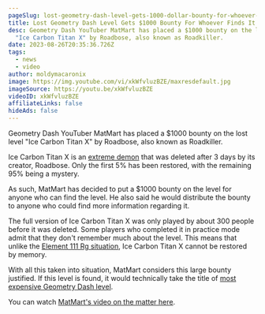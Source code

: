 ```yaml
---
pageSlug: lost-geometry-dash-level-gets-1000-dollar-bounty-for-whoever-finds-it
title: Lost Geometry Dash Level Gets $1000 Bounty For Whoever Finds It
desc: Geometry Dash YouTuber MatMart has placed a $1000 bounty on the lost level
  "Ice Carbon Titan X" by Roadbose, also known as Roadkiller.
date: 2023-08-26T20:35:36.726Z
tags:
  - news
  - video
author: moldymacaronix
image: https://img.youtube.com/vi/xkWfvluzBZE/maxresdefault.jpg
imageSource: https://youtu.be/xkWfvluzBZE
videoID: xkWfvluzBZE
affiliateLinks: false
hideAds: false
---
```

Geometry Dash YouTuber MatMart has placed a $1000 bounty on the lost level "Ice Carbon Titan X" by Roadbose, also known as Roadkiller.

Ice Carbon Titan X is an [extreme demon](/categories/demonlist/) that was deleted after 3 days by its creator, Roadbose. Only the first 5% has been restored, with the remaining 95% being a mystery.

As such, MatMart has decided to put a $1000 bounty on the level for anyone who can find the level. He also said he would distribute the bounty to anyone who could find more information regarding it.

The full version of Ice Carbon Titan X was only played by about 300 people before it was deleted. Some players who completed it in practice mode admit that they don't remember much about the level. This means that unlike the [Element 111 Rg situation](/posts/geometry-dash-element-111-rg-found-but-theres-a-catch/), Ice Carbon Titan X cannot be restored by memory.

With all this taken into situation, MatMart considers this large bounty justified. If this level is found, it would technically take the title of [most expensive Geometry Dash level](/posts/layout-sold/).

You can watch [MatMart's video on the matter here](https://youtu.be/xkWfvluzBZE).